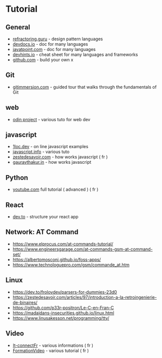 # Tutorial

## General

- [refractoring.guru](https://refactoring.guru/design-patterns) - design pattern languages
- [devdocs.io](https://devdocs.io/) - doc for many languages
- [javatpoint.com](https://www.javatpoint.com/) - doc for many languages
- [devhints.io](https://devhints.io/) - cheat sheet for many languages and frameworks
- [github.com](https://github.com/danistefanovic/build-your-own-x) - build your own x

## Git

- [gitimmersion.com](https://gitimmersion.com/index.html) - guided tour that walks through the fundamentals of Git

## web

- [odin project](https://www.theodinproject.com/home) - various tuto for web dev

## javascript

- [1loc.dev](https://1loc.dev/) - on line javascript examples
- [javascript.info](https://javascript.info/) - various tuto
- [zestedesavoir.com](https://zestedesavoir.com/articles/1652/quelques-rouages-dun-moteur-javascript/) - how works javascript ( fr )
- [gauravthakur.in](https://blog.gauravthakur.in/how-javascript-array-works-internally) - how works javascript

## Python

- [youtube.com](https://www.youtube.com/channel/UCIlUBOXnXjxdjmL_atU53kA) full tutorial ( advanced ) ( fr )

## React

- [dev.to](https://dev.to/yacouri/reactjs-folder-structure-boilerplate-155n) - structure your react app

## Network: AT Command

- https://www.elprocus.com/at-commands-tutorial/
- https://www.engineersgarage.com/at-commands-gsm-at-command-set/
- https://albertomosconi.github.io/foss-apps/
- https://www.technologuepro.com/gsm/commande_at.htm

## Linux

- https://dev.to/frolovdev/parsers-for-dummies-23d0
- https://zestedesavoir.com/articles/97/introduction-a-la-retroingenierie-de-binaires/
- https://github.com/p33r-positron/Le-C-en-Fran-C
- https://madaidans-insecurities.github.io/linux.html
- https://www.linusakesson.net/programming/tty/

## Video

- [It-connectFr](https://www.youtube.com/c/It-connectFr/videos) - various informations ( fr )
- [FormationVideo](https://www.youtube.com/c/Formationvid%C3%A9o8) - various tutorial ( fr )
